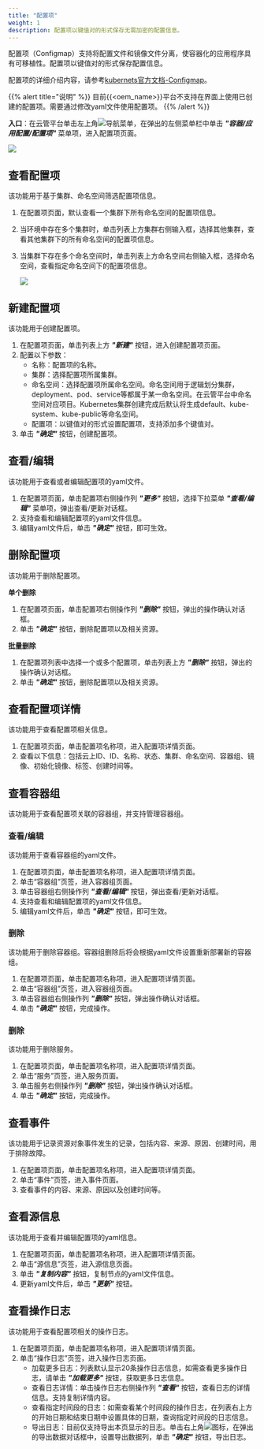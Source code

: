 ```yaml
---
title: "配置项"
weight: 1
description: 配置项以键值对的形式保存无需加密的配置信息。
---
```


配置项（Configmap）支持将配置文件和镜像文件分离，使容器化的应用程序具有可移植性。配置项以键值对的形式保存配置信息。

配置项的详细介绍内容，请参考[kubernets官方文档-Configmap](https://kubernetes.io/docs/tasks/configure-pod-container/configure-pod-configmap/)。


{{% alert title="说明" %}}
目前{{<oem_name>}}平台不支持在界面上使用已创建的配置项。需要通过修改yaml文件使用配置项。
{{% /alert %}}

**入口**：在云管平台单击左上角![](../../../images/intro/nav.png)导航菜单，在弹出的左侧菜单栏中单击 **_"容器/应用配置/配置项"_** 菜单项，进入配置项页面。

![](../../../images/docker/configmap1.png)


## 查看配置项

该功能用于基于集群、命名空间筛选配置项信息。

1. 在配置项页面，默认查看一个集群下所有命名空间的配置项信息。
2. 当环境中存在多个集群时，单击列表上方集群右侧输入框，选择其他集群，查看其他集群下的所有命名空间的配置项信息。
3. 当集群下存在多个命名空间时，单击列表上方命名空间右侧输入框，选择命名空间，查看指定命名空间下的配置项信息。

    ![](../../../images/docker/switchcluster&namespace.png)

## 新建配置项

该功能用于创建配置项。

1. 在配置项页面，单击列表上方 **_"新建"_** 按钮，进入创建配置项页面。
2. 配置以下参数：
    - 名称：配置项的名称。
    - 集群：选择配置项所属集群。
    - 命名空间：选择配置项所属命名空间。命名空间用于逻辑划分集群，deployment、pod、service等都属于某一命名空间。在云管平台中命名空间对应项目。Kubernetes集群创建完成后默认将生成default、kube-system、kube-public等命名空间。
    - 配置项：以键值对的形式设置配置项，支持添加多个键值对。  
3. 单击 **_"确定"_** 按钮，创建配置项。

## 查看/编辑

该功能用于查看或者编辑配置项的yaml文件。

1. 在配置项页面，单击配置项右侧操作列 **_"更多"_** 按钮，选择下拉菜单 **_"查看/编辑"_** 菜单项，弹出查看/更新对话框。
2. 支持查看和编辑配置项的yaml文件信息。
3. 编辑yaml文件后，单击 **_"确定"_** 按钮，即可生效。

## 删除配置项

该功能用于删除配置项。

**单个删除**

1. 在配置项页面，单击配置项右侧操作列 **_"删除"_** 按钮，弹出的操作确认对话框。
2. 单击 **_"确定"_** 按钮，删除配置项以及相关资源。

**批量删除**

1. 在配置项列表中选择一个或多个配置项，单击列表上方 **_"删除"_** 按钮，弹出的操作确认对话框。
2. 单击 **_"确定"_** 按钮，删除配置项以及相关资源。

## 查看配置项详情

该功能用于查看配置项相关信息。

1. 在配置项页面，单击配置项名称项，进入配置项详情页面。
2. 查看以下信息：包括云上ID、ID、名称、状态、集群、命名空间、容器组、镜像、初始化镜像、标签、创建时间等。

## 查看容器组

该功能用于查看配置项关联的容器组，并支持管理容器组。

### 查看/编辑

该功能用于查看容器组的yaml文件。

1. 在配置项页面，单击配置项名称项，进入配置项详情页面。
2. 单击“容器组”页签，进入容器组页面。
3. 单击容器组右侧操作列 **_"查看/编辑"_** 按钮，弹出查看/更新对话框。
4. 支持查看和编辑配置项的yaml文件信息。
5. 编辑yaml文件后，单击 **_"确定"_** 按钮，即可生效。

### 删除

该功能用于删除容器组。容器组删除后将会根据yaml文件设置重新部署新的容器组。

1. 在配置项页面，单击配置项名称项，进入配置项详情页面。
2. 单击“容器组”页签，进入容器组页面。
3. 单击容器组右侧操作列 **_"删除"_** 按钮，弹出操作确认对话框。
4. 单击 **_"确定"_** 按钮，完成操作。

### 删除

该功能用于删除服务。
 
1. 在配置项页面，单击配置项名称项，进入配置项详情页面。
2. 单击“服务”页签，进入服务页面。
3. 单击服务右侧操作列 **_"删除"_** 按钮，弹出操作确认对话框。
4. 单击 **_"确定"_** 按钮，完成操作。

## 查看事件

该功能用于记录资源对象事件发生的记录，包括内容、来源、原因、创建时间，用于排除故障。

1. 在配置项页面，单击配置项名称项，进入配置项详情页面。
2. 单击“事件”页签，进入事件页面。
3. 查看事件的内容、来源、原因以及创建时间等。

## 查看源信息

该功能用于查看并编辑配置项的yaml信息。

1. 在配置项页面，单击配置项名称项，进入配置项详情页面。
2. 单击“源信息”页签，进入源信息页面。
3. 单击 **_"复制内容"_** 按钮，复制节点的yaml文件信息。
4. 更新yaml文件后，单击 **_"更新"_** 按钮。

## 查看操作日志

该功能用于查看配置项相关的操作日志。

1. 在配置项页面，单击配置项名称项，进入配置项详情页面。
2. 单击“操作日志”页签，进入操作日志页面。
    - 加载更多日志：列表默认显示20条操作日志信息，如需查看更多操作日志，请单击 **_"加载更多"_** 按钮，获取更多日志信息。
    - 查看日志详情：单击操作日志右侧操作列 **_"查看"_** 按钮，查看日志的详情信息。支持复制详情内容。
    - 查看指定时间段的日志：如需查看某个时间段的操作日志，在列表右上方的开始日期和结束日期中设置具体的日期，查询指定时间段的日志信息。
    - 导出日志：目前仅支持导出本页显示的日志。单击右上角![](../../../images/system/download.png)图标，在弹出的导出数据对话框中，设置导出数据列，单击 **_"确定"_** 按钮，导出日志。
